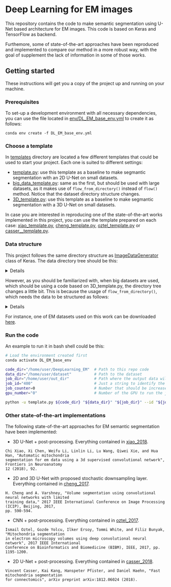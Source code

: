 # Deep Learning for EM images

This repository contains the code to make semantic segmentation using U-Net based architecture for EM images. This code is based on Keras and TensorFlow as backend. 

Furthemore, some of state-of-the-art approaches have been reproduced and implemented to compare our method in a more robust way, with the goal of supplement the lack of information in some of those works. 

## Getting started 
These instructions will get you a copy of the project up and running on your machine.

### Prerequisites
To set-up a development environment with all necessary dependencies, you can use the  file located in [env/DL_EM_base_env.yml](env/DL_EM_base_env.yml) to create it as follows:

```
conda env create -f DL_EM_base_env.yml
```

### Choose a template
In [templates](templates/) directory are located a few different templates that could be used to start your project. Each one is suited to different settings:

- [template.py](templates/template.py): use this template as a baseline to make segmantic segmentation with an 2D U-Net on small datasets.
- [big_data_template.py](templates/big_data_template.py): same as the first, but should be used with large datasets, as it makes use of `flow_from_directory()` instead of `flow()` method. Notice that the dataset directory structure changes.
- [3D_template.py](templates/3D_template.py): use this template as a baseline to make segmantic segmentation with a 3D U-Net on small datasets.

In case you are interested in reproducing one of the state-of-the-art works implemented in this project, you can use the template prepared on each case: [xiao_template.py](xiao_2018/xiao_template.py), [cheng_template.py](cheng_2017/cheng_template.py), [oztel_template.py](oztel_2017/oztel_template.py) or [casser__template.py](casser_2018/casser_template.py). 

### Data structure

This project follows the same directory structure as [ImageDataGenerator](https://keras.io/preprocessing/image/) class of Keras. The data directory tree should be this:

<details> <summary>Details</summary>

```
dataset/
├── test
│   ├── x
│   │   ├── testing-0001.tif
│   │   ├── testing-0002.tif
│   │   ├── . . .
│   └── y
│       ├── testing_groundtruth-0001.tif
│       ├── testing_groundtruth-0002.tif
│       ├── . . .
└── train
    ├── x
    │   ├── training-0001.tif
    │   ├── training-0002.tif
    │   ├── . . .
    └── y
        ├── training_groundtruth-0001.tif
        ├── training_groundtruth-0002.tif
        ├── . . .
```

</details>

However, as you should be familiarized with, when big datasets are used, which should be using a code based on 3D_template.py, the directory tree changes a little bit. This is because the usage of `flow_from_directory()`, which needs the data to be structured as follows:

<details> <summary>Details</summary>

```
dataset/
├── test
│   ├── x
│   │   └── x
│   │       ├── im0500.png
│   │       ├── im0501.png
│   │       ├── . . .
│   └── y
│       └── y
│   │       ├── im0500.png
│   │       ├── im0501.png
│   │       ├── . . .
└── train
    ├── x
    │   └── x
	│   	├── im0500.png
	│       ├── im0501.png
	│       ├── . . .
    └── y
        └── y
            ├── mask_0097.tif
            ├── mask_0098.tif
		    ├── mask_0097.tif
            ├── . . .
```
</details>

For instance, one of EM datasets used on this work can be downloaded [here](https://www.epfl.ch/labs/cvlab/data/data-em/ "EPFL").

### Run the code 
An example to run it in bash shell could be this:
```Bash
# Load the environment created first
conda activate DL_EM_base_env     

code_dir="/home/user/DeepLearning_EM"  # Path to this repo code 
data_dir="/home/user/dataset"          # Path to the dataset
job_dir="/home/user/out_dir"           # Path where the output data will be generated
job_id="400"                           # Just a string to identify the job 
job_counter=0                          # Number that should be increased when one need to run the same job multiple times
gpu_number="0"                         # Number of the GPU to run the job in (according to 'nvidia-smi' command)

python -u template.py ${code_dir} "${data_dir}" "${job_dir}" --id "${jobID}" --rid "${jobCounter}" --gpu ${gpu_number} 
```

### Other state-of-the-art implementations

The following state-of-the-art approaches for EM semantic segmentation have been implemented:

- 3D U-Net + post-processing. Everything contained in [xiao_2018](xiao_2018). 
```
Chi Xiao, Xi Chen, Weifu Li, Linlin Li, Lu Wang, Qiwei Xie, and Hua Han, "Automatic mitochondria 
segmentation for em data using a 3d supervised convolutional network", Frontiers in Neuroanatomy 
12 (2018), 92.
```

- 2D and 3D U-Net with proposed stochastic downsampling layer. Everything contained in [cheng_2017](cheng_2017).
```
H. Cheng and A. Varshney, "Volume segmentation using convolutional neural networks with limited 
training data," 2017 IEEE International Conference on Image Processing (ICIP), Beijing, 2017, 
pp. 590-594.
```

- CNN + post-processing. Everything contained in [oztel_2017](oztel_2017).
```
Ismail Oztel, Gozde Yolcu, Ilker Ersoy, Tommi White, and Filiz Bunyak, "Mitochondria segmentation 
in electron microscopy volumes using deep convolutional neural network", 2017 IEEE International 
Conference on Bioinformatics and Biomedicine (BIBM), IEEE, 2017, pp. 1195-1200.
``` 

- 2D U-Net + post-processing. Everything contained in [casser_2018](casser_2018).
```
Vincent Casser, Kai Kang, Hanspeter Pfister, and Daniel Haehn, "Fast mitochondria segmentation 
for connectomics", arXiv preprint arXiv:1812.06024 (2018).
```
